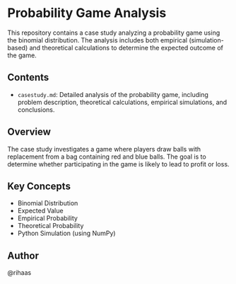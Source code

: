 # Probability Game Analysis

This repository contains a case study analyzing a probability game using the binomial distribution. The analysis includes both empirical (simulation-based) and theoretical calculations to determine the expected outcome of the game.

## Contents

* `casestudy.md`:  Detailed analysis of the probability game, including problem description, theoretical calculations, empirical simulations, and conclusions.

## Overview

The case study investigates a game where players draw balls with replacement from a bag containing red and blue balls. The goal is to determine whether participating in the game is likely to lead to profit or loss.

## Key Concepts

* Binomial Distribution
* Expected Value
* Empirical Probability
* Theoretical Probability
* Python Simulation (using NumPy)

## Author

@rihaas
